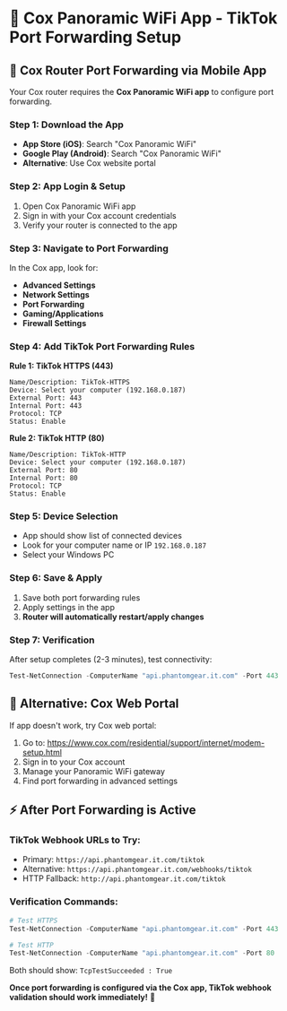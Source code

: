 # 📱 Cox Panoramic WiFi App - TikTok Port Forwarding Setup

## 🎯 Cox Router Port Forwarding via Mobile App

Your Cox router requires the **Cox Panoramic WiFi app** to configure port forwarding.

### Step 1: Download the App
- **App Store (iOS)**: Search "Cox Panoramic WiFi"
- **Google Play (Android)**: Search "Cox Panoramic WiFi"
- **Alternative**: Use Cox website portal

### Step 2: App Login & Setup
1. Open Cox Panoramic WiFi app
2. Sign in with your Cox account credentials
3. Verify your router is connected to the app

### Step 3: Navigate to Port Forwarding
In the Cox app, look for:
- **Advanced Settings**
- **Network Settings** 
- **Port Forwarding**
- **Gaming/Applications**
- **Firewall Settings**

### Step 4: Add TikTok Port Forwarding Rules

**Rule 1: TikTok HTTPS (443)**
```
Name/Description: TikTok-HTTPS
Device: Select your computer (192.168.0.187)
External Port: 443
Internal Port: 443  
Protocol: TCP
Status: Enable
```

**Rule 2: TikTok HTTP (80)**
```
Name/Description: TikTok-HTTP
Device: Select your computer (192.168.0.187)  
External Port: 80
Internal Port: 80
Protocol: TCP
Status: Enable
```

### Step 5: Device Selection
- App should show list of connected devices
- Look for your computer name or IP `192.168.0.187`
- Select your Windows PC

### Step 6: Save & Apply
1. Save both port forwarding rules
2. Apply settings in the app
3. **Router will automatically restart/apply changes**

### Step 7: Verification
After setup completes (2-3 minutes), test connectivity:
```powershell
Test-NetConnection -ComputerName "api.phantomgear.it.com" -Port 443
```

## 🎯 Alternative: Cox Web Portal
If app doesn't work, try Cox web portal:
1. Go to: https://www.cox.com/residential/support/internet/modem-setup.html
2. Sign in to your Cox account
3. Manage your Panoramic WiFi gateway
4. Find port forwarding in advanced settings

## ⚡ After Port Forwarding is Active

### TikTok Webhook URLs to Try:
- Primary: `https://api.phantomgear.it.com/tiktok`
- Alternative: `https://api.phantomgear.it.com/webhooks/tiktok`
- HTTP Fallback: `http://api.phantomgear.it.com/tiktok`

### Verification Commands:
```powershell
# Test HTTPS
Test-NetConnection -ComputerName "api.phantomgear.it.com" -Port 443

# Test HTTP  
Test-NetConnection -ComputerName "api.phantomgear.it.com" -Port 80
```

Both should show: `TcpTestSucceeded : True`

**Once port forwarding is configured via the Cox app, TikTok webhook validation should work immediately!** 🚀
